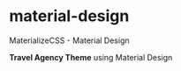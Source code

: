 # material-design
MaterializeCSS - Material Design 


**Travel Agency Theme** using Material Design
